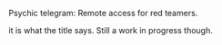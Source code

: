 Psychic telegram: Remote access for red teamers.


it is what the title says. Still a work in progress though.